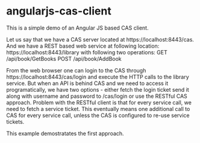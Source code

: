 # angularjs-cas-client
This is a simple demo of an Angular JS based CAS client.

Let us say that we have a CAS server located at https://localhost:8443/cas.
And we have a REST based web service at following location: https://localhost:8443/library with following two operations:
GET /api/book/GetBooks
POST /api/book/AddBook

From the web browser one can login to the CAS through https://localhost:8443/cas/login and execute the HTTP calls to the library service.
But when an API is behind CAS and we need to access it programatically, we have two options - either fetch the login ticket send it along with username and password to /cas/login or use the RESTful CAS approach.
Problem with the RESTful client is that for every service call, we need to fetch a service ticket. This eventually means one additional call to CAS for every service call, unless the CAS is configured to re-use service tickets.

This example demostratates the first approach.
